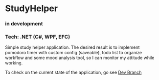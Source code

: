 # StudyHelper

### in development
### Tech: .NET (C#, WPF, EFC)


Simple study helper application. The desired result is to implement pomodoro timer with custom config (saveable), todo list to organize workflow and some mood analysis tool, so I can monitor my attitude while working. 

To check on the current state of the application, go see <a href="https://github.com/Aenvis/Study-helper/tree/Dev">Dev Branch</a>
